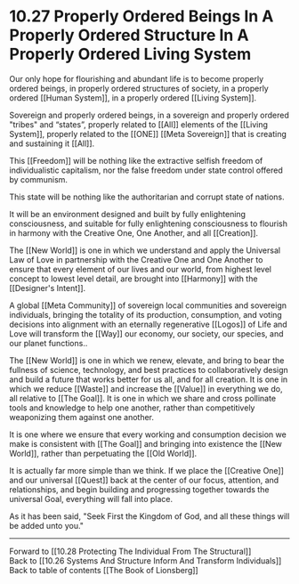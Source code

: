# 10.27 Properly Ordered Beings In A Properly Ordered Structure In A Properly Ordered Living System

Our only hope for flourishing and abundant life is to become properly ordered beings, in properly ordered structures of society, in a properly ordered [[Human System]], in a properly ordered [[Living System]].  

Sovereign and properly ordered beings, in a sovereign and properly ordered "tribes" and “states”, properly related to [[All]] elements of the [[Living System]], properly related to the [[ONE]] [[Meta Sovereign]] that is creating and sustaining it [[All]]. 

This [[Freedom]] will be nothing like the extractive selfish freedom of individualistic capitalism, nor the false freedom under state control offered by communism. 

This state will be nothing like the authoritarian and corrupt state of nations.

It will be an environment designed and built by fully enlightening consciousness, and suitable for fully enlightening consciousness to flourish in harmony with the Creative One, One Another, and all [[Creation]].

The [[New World]] is one in which we understand and apply the Universal Law of Love in partnership with the Creative One and One Another to ensure that every element of our lives and our world, from highest level concept to lowest level detail, are brought into [[Harmony]] with the [[Designer's Intent]].

A global [[Meta Community]] of sovereign local communities and sovereign individuals, bringing the totality of its production, consumption, and voting decisions into alignment with an eternally regenerative [[Logos]] of Life and Love will transform the [[Way]] our economy, our society, our species, and our planet functions..

The [[New World]] is one in which we renew, elevate, and bring to bear the fullness of science, technology, and best practices to collaboratively design and build a future that works better for us all, and for all creation. It is one in which we reduce [[Waste]] and increase the [[Value]] in everything we do, all relative to [[The Goal]]. It is one in which we share and cross pollinate tools and knowledge to help one another, rather than competitively weaponizing them against one another.

It is one where we ensure that every working and consumption decision we make is consistent with [[The Goal]] and bringing into existence the [[New World]], rather than perpetuating the [[Old World]].

It is actually far more simple than we think. If we place the [[Creative One]] and our universal [[Quest]] back at the center of our focus, attention, and relationships, and begin building and progressing together towards the universal Goal, everything will fall into place.

As it has been said, "Seek First the Kingdom of God, and all these things will be added unto you."  

___

Forward to [[10.28 Protecting The Individual From The Structural]]  
Back to [[10.26 Systems And Structure Inform And Transform Individuals]]  
Back to table of contents [[The Book of Lionsberg]]  
